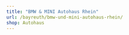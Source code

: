 ```yaml
---
title: "BMW & MINI Autohaus Rhein"
url: /bayreuth/bmw-und-mini-autohaus-rhein/
shop: Autohaus
---
```

